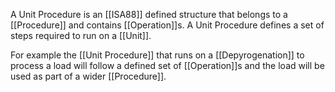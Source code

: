A Unit Procedure is an [[ISA88]] defined structure that belongs to a [[Procedure]] and contains [[Operation]]s. A Unit Procedure defines a set of steps required to run on a [[Unit]].

For example the [[Unit Procedure]] that runs on a [[Depyrogenation]] to process a load will follow a defined set of [[Operation]]s and the load will be used as part of a wider [[Procedure]].
